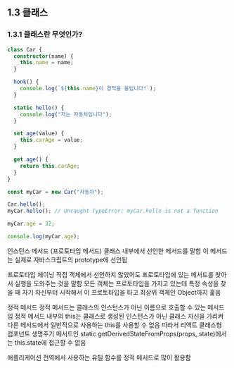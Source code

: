 ## 1.3 클래스

### 1.3.1 클래스란 무엇인가?

```typescript
class Car {
  constructor(name) {
    this.name = name;
  }

  honk() {
    console.log(`${this.name}이 경적을 울립니다!`);
  }

  static hello() {
    console.log("저는 자동차입니다");
  }

  set age(value) {
    this.carAge = value;
  }

  get age() {
    return this.carAge;
  }
}

const myCar = new Car("자동차");

Car.hello();
myCar.hello(); // Uncaught TypeError: myCar.hello is not a function

myCar.age = 32;

console.log(myCar.age);
```

인스턴스 메서드 (프로토타입 메서드)
클래스 내부에서 선언한 메서드를 말함
이 메서드는 실제로 자바스크립트의 prototype에 선언됨

프로토타입 체이닝
직접 객체에서 선언하지 않았어도 프로토타입에 있는 메서드를 찾아서 실행을 도와주는 것을 말함
모든 객체는 프로토타입을 가지고 있는데 특정 속성을 찾을 때 자기 자신부터 시작해서 이 프로토타입을 타고 최상위 객체인 Object까지 훑음

정적 메서드
정적 메서드는 클래스의 인스턴스가 아닌 이름으로 호출할 수 있는 메서드임
정적 메서드 내부의 this는 클래스로 생성된 인스턴스가 아닌 클래스 자신을 가리켜 다른 메서드에서 일반적으로 사용하는 this를 사용할 수 없음
따라서 리액트 클래스형 컴포넌트 생명주기 메서드인 static getDerivedStateFromProps(props, state)에서는 this.state에 접근할 수 없음

애플리케이션 전역에서 사용하는 유틸 함수를 정적 메서드로 많이 활용함

